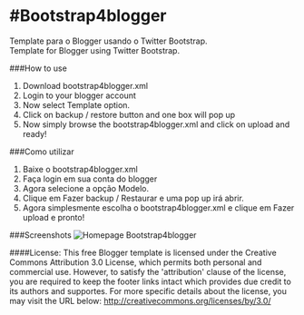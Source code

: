 #Bootstrap4blogger
=================

Template para o Blogger usando o Twitter Bootstrap.<br>
Template for Blogger using Twitter Bootstrap.

###How to use
1. Download bootstrap4blogger.xml
2. Login to your blogger account
3. Now select Template option.
4. Click on backup / restore button and one box will pop up
5. Now simply browse the bootstrap4blogger.xml and click on upload and ready!

###Como utilizar
1. Baixe o bootstrap4blogger.xml
2. Faça login em sua conta do blogger
3. Agora selecione a opção Modelo.
4. Clique em Fazer backup / Restaurar e uma pop up irá abrir.
5. Agora simplesmente escolha o bootstrap4blogger.xml e clique em Fazer upload e pronto!


###Screenshots
![Homepage Bootstrap4blogger](https://raw.github.com/ArthurAssuncao/bootstrap4blogger/master/screenshots/bootstrap4blog.png)


####License:
This free Blogger template is licensed under the Creative Commons Attribution 3.0 License, which permits both personal and commercial use. 
However, to satisfy the 'attribution' clause of the license, you are required to keep the footer links intact which provides due credit to its authors and supportes. For more specific details about the license, you may visit the URL below:
http://creativecommons.org/licenses/by/3.0/
